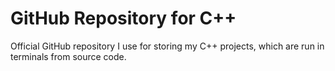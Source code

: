 # GitHub Repository for C++

Official GitHub repository I use for storing my C++ projects, which are run in terminals from source code.
